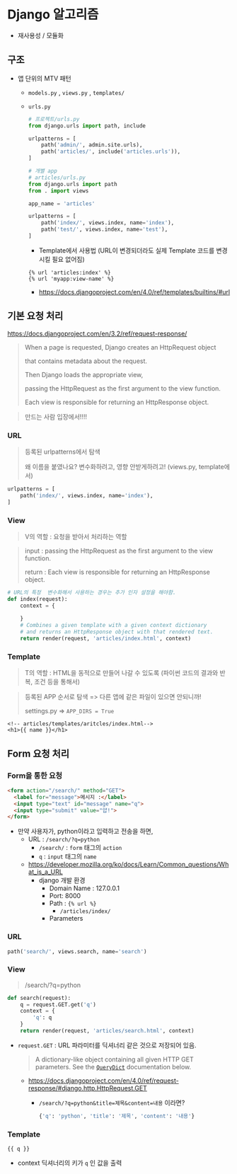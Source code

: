 # Django 알고리즘

* 재사용성 / 모듈화

## 구조 

* 앱 단위의 MTV 패턴

  * `models.py` , `views.py` , `templates/`

  * `urls.py`

    ```python
    # 프로젝트/urls.py
    from django.urls import path, include
    
    urlpatterns = [
        path('admin/', admin.site.urls),
        path('articles/', include('articles.urls')),
    ]
    ```

    ```python
    # 개별 app
    # articles/urls.py
    from django.urls import path
    from . import views
    
    app_name = 'articles'
    
    urlpatterns = [
        path('index/', views.index, name='index'),
        path('test/', views.index, name='test'),
    ]
    ```

    * Template에서 사용법 (URL이 변경되더라도 실제 Template 코드를 변경시킬 필요 없어짐)

    ```django
    {% url 'articles:index' %}
    {% url 'myapp:view-name' %}
    ```

    * https://docs.djangoproject.com/en/4.0/ref/templates/builtins/#url

## 기본 요청 처리

https://docs.djangoproject.com/en/3.2/ref/request-response/

> When a page is requested, Django creates an HttpRequest object 
>
> that contains metadata about the request. 
>
> Then Django loads the appropriate view, 
>
> passing the HttpRequest as the first argument to the view function.
>
> Each view is responsible for returning an HttpResponse object.

> 만드는 사람 입장에서!!!!

### URL

> 등록된 urlpatterns에서 탐색 
>
> 왜 이름을 붙였나요? 변수화하려고, 영향 안받게하려고! (views.py, template에서)

```python
urlpatterns = [
    path('index/', views.index, name='index'),
]
```

### View

> V의 역할 : 요청을 받아서 처리하는 역할

> input : passing the HttpRequest as the first argument to the view function.
> 
> return : Each view is responsible for returning an HttpResponse object.

```python
# URL의 특정  변수화해서 사용하는 경우는 추가 인자 설정을 해야함.
def index(request):
    context = {
        
    }
    # Combines a given template with a given context dictionary 
    # and returns an HttpResponse object with that rendered text.
    return render(request, 'articles/index.html', context)
```

### Template

> T의 역할 : HTML을 동적으로 만들어 나갈 수 있도록 (파이썬 코드의 결과와 반복, 조건 등을 통해서)

> 등록된 APP 순서로 탐색 => 다른 앱에 같은 파일이 있으면 안되니까!
>
> settings.py => `APP_DIRS = True`

```django
<!-- articles/templates/aritcles/index.html-->
<h1>{{ name }}</h1>
```

## Form 요청 처리

### Form을 통한 요청

```html
<form action="/search/" method="GET">
  <label for="message">메시지 :</label>
  <input type="text" id="message" name="q">
  <input type="submit" value="얍!">
</form>
```

* 만약 사용자가, python이라고 입력하고 전송을 하면,
  * URL : `/search/?q=python`
    * `/search/` : `form` 태그의 `action`
    * `q` : `input` 태그의 `name`
  * https://developer.mozilla.org/ko/docs/Learn/Common_questions/What_is_a_URL
    * django 개발 환경
      * Domain Name : 127.0.0.1
      * Port: 8000
      * Path : `{% url %}`
        * `/articles/index/`
      * Parameters

### URL

```python
path('search/', views.search, name='search')
```

### View

> /search/?q=python

```python
def search(request):
    q = request.GET.get('q')
    context = {
        'q': q
    }
    return render(request, 'articles/search.html', context)
```

* `request.GET` : URL 파라미터를 딕셔너리 같은 것으로 저장되어 있음.

  > A dictionary-like object containing all given HTTP GET parameters. See the [`QueryDict`](https://docs.djangoproject.com/en/4.0/ref/request-response/#django.http.QueryDict) documentation below.

  * https://docs.djangoproject.com/en/4.0/ref/request-response/#django.http.HttpRequest.GET
  
	* `/search/?q=python&title=제목&content=내용` 이라면?
	
	    ```python
	    {'q': 'python', 'title': '제목', 'content': '내용'}

### Template

```django
{{ q }}
```

* context 딕셔너리의 키가 `q` 인 값을 출력















